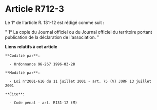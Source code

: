 # Article R712-3

Le 1° de l'article R. 131-12 est rédigé comme suit : 

" 1° La copie du Journal officiel ou du Journal officiel du territoire portant publication de la déclaration de
l'association. "

**Liens relatifs à cet article**

	**Codifié par**:

	  - Ordonnance 96-267 1996-03-28

	**Modifié par**:

	  - Loi n°2001-616 du 11 juillet 2001 - art. 75 (V) JORF 13 juillet 2001

	**Cite**:

	  - Code pénal - art. R131-12 (M)

